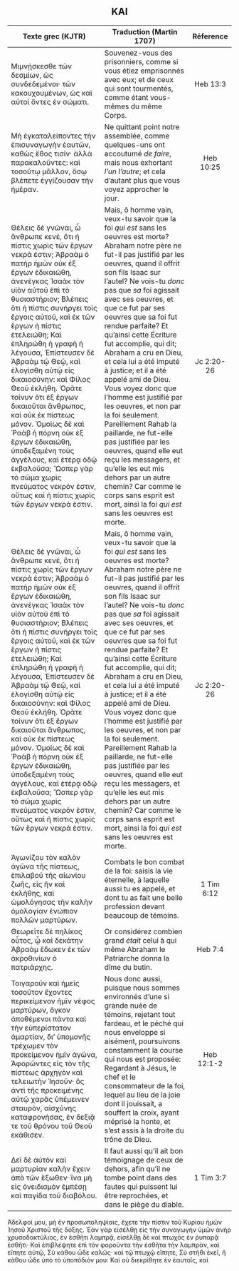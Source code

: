 <h2 align="center">ΚΑΙ</h2>

|Texte grec (KJTR)|Traduction (Martin 1707)|Réference|
|-----|-----|:---:
Μιμνῄσκεσθε τῶν δεσμίων, ὡς συνδεδεμένοι· τῶν κακουχουμένων, ὡς καὶ αὐτοὶ ὄντες ἐν σώματι.|Souvenez-vous des prisonniers, comme si vous étiez emprisonnés avec eux; et de ceux qui sont tourmentés, comme étant vous-mêmes du même Corps.|Heb 13:3|
Μὴ ἐγκαταλείποντες τὴν ἐπισυναγωγὴν ἑαυτῶν, καθὼς ἔθος τισίν· ἀλλὰ παρακαλοῦντες: καὶ τοσούτῳ μᾶλλον, ὅσῳ βλέπετε ἐγγίζουσαν τὴν ἡμέραν.|Ne quittant point notre assemblée, comme quelques-uns ont accoutumé _de faire_, mais nous exhortant _l’un l’autre_; et cela d’autant plus que vous voyez approcher le jour.|Heb 10:25|
 Θέλεις δὲ γνῶναι, ὦ ἄνθρωπε κενέ, ὅτι ἡ πίστις χωρὶς τῶν ἔργων νεκρά ἐστιν; Ἀβραὰμ ὁ πατὴρ ἡμῶν οὐκ ἐξ ἔργων ἐδικαιώθη, ἀνενέγκας Ἰσαὰκ τὸν υἱὸν αὐτοῦ ἐπὶ τὸ θυσιαστήριον; Βλέπεις ὅτι ἡ πίστις συνήργει τοῖς ἔργοις αὐτοῦ, καὶ ἐκ τῶν ἔργων ἡ πίστις ἐτελειώθη; Καὶ ἐπληρώθη ἡ γραφὴ ἡ λέγουσα, Ἐπίστευσεν δὲ Ἀβραὰμ τῷ Θεῷ, καὶ ἐλογίσθη αὐτῷ εἰς δικαιοσύνην: καὶ Φίλος Θεοῦ ἐκλήθη. Ὁρᾶτε τοίνυν ὅτι ἐξ ἔργων δικαιοῦται ἄνθρωπος, καὶ οὐκ ἐκ πίστεως μόνον. Ὁμοίως δὲ καὶ Ῥαὰβ ἡ πόρνη οὐκ ἐξ ἔργων ἐδικαιώθη, ὑποδεξαμένη τοὺς ἀγγέλους, καὶ ἑτέρᾳ ὁδῷ ἐκβαλοῦσα; Ὥσπερ γὰρ τὸ σῶμα χωρὶς πνεύματος νεκρόν ἐστιν, οὕτως καὶ ἡ πίστις χωρὶς τῶν ἔργων νεκρά ἐστιν.|Mais, ô homme vain, veux-tu savoir que la foi _qui est_ sans les oeuvres est morte? Abraham notre père ne fut-il pas justifié par les oeuvres, quand il offrit son fils Isaac sur l’autel? Ne vois-tu _donc_ pas que _sa_ foi agissait avec ses oeuvres, et que ce fut par ses oeuvres que sa foi fut rendue parfaite? Et qu’ainsi cette Écriture fut accomplie, qui dit; Abraham a cru en Dieu, et cela lui a été imputé à justice; et il a été appelé ami de Dieu. Vous voyez donc que l’homme est justifié par les oeuvres, et non par la foi seulement. Pareillement Rahab la paillarde, ne fut-elle pas justifiée par les oeuvres, quand elle eut reçu les messagers, et qu’elle les eut mis dehors par un autre chemin? Car comme le corps sans esprit est mort, ainsi la foi _qui est_ sans les oeuvres est morte. |Jc 2:20-26|
 Θέλεις δὲ γνῶναι, ὦ ἄνθρωπε κενέ, ὅτι ἡ πίστις χωρὶς τῶν ἔργων νεκρά ἐστιν; Ἀβραὰμ ὁ πατὴρ ἡμῶν οὐκ ἐξ ἔργων ἐδικαιώθη, ἀνενέγκας Ἰσαὰκ τὸν υἱὸν αὐτοῦ ἐπὶ τὸ θυσιαστήριον; Βλέπεις ὅτι ἡ πίστις συνήργει τοῖς ἔργοις αὐτοῦ, καὶ ἐκ τῶν ἔργων ἡ πίστις ἐτελειώθη; Καὶ ἐπληρώθη ἡ γραφὴ ἡ λέγουσα, Ἐπίστευσεν δὲ Ἀβραὰμ τῷ Θεῷ, καὶ ἐλογίσθη αὐτῷ εἰς δικαιοσύνην: καὶ Φίλος Θεοῦ ἐκλήθη. Ὁρᾶτε τοίνυν ὅτι ἐξ ἔργων δικαιοῦται ἄνθρωπος, καὶ οὐκ ἐκ πίστεως μόνον. Ὁμοίως δὲ καὶ Ῥαὰβ ἡ πόρνη οὐκ ἐξ ἔργων ἐδικαιώθη, ὑποδεξαμένη τοὺς ἀγγέλους, καὶ ἑτέρᾳ ὁδῷ ἐκβαλοῦσα; Ὥσπερ γὰρ τὸ σῶμα χωρὶς πνεύματος νεκρόν ἐστιν, οὕτως καὶ ἡ πίστις χωρὶς τῶν ἔργων νεκρά ἐστιν.|Mais, ô homme vain, veux-tu savoir que la foi _qui est_ sans les oeuvres est morte? Abraham notre père ne fut-il pas justifié par les oeuvres, quand il offrit son fils Isaac sur l’autel? Ne vois-tu _donc_ pas que _sa_ foi agissait avec ses oeuvres, et que ce fut par ses oeuvres que sa foi fut rendue parfaite? Et qu’ainsi cette Écriture fut accomplie, qui dit; Abraham a cru en Dieu, et cela lui a été imputé à justice; et il a été appelé ami de Dieu. Vous voyez donc que l’homme est justifié par les oeuvres, et non par la foi seulement. Pareillement Rahab la paillarde, ne fut-elle pas justifiée par les oeuvres, quand elle eut reçu les messagers, et qu’elle les eut mis dehors par un autre chemin? Car comme le corps sans esprit est mort, ainsi la foi _qui est_ sans les oeuvres est morte. |Jc 2:20-26|
Ἀγωνίζου τὸν καλὸν ἀγῶνα τῆς πίστεως, ἐπιλαβοῦ τῆς αἰωνίου ζωῆς, εἰς ἣν καὶ ἐκλήθης, καὶ ὡμολόγησας τὴν καλὴν ὁμολογίαν ἐνώπιον πολλῶν μαρτύρων.|Combats le bon combat de la foi: saisis la vie éternelle, à laquelle aussi tu es appelé, et dont tu as fait une belle profession devant beaucoup de témoins.|1 Tim 6:12|
Θεωρεῖτε δὲ πηλίκος οὗτος, ᾧ καὶ δεκάτην Ἀβραὰμ ἔδωκεν ἐκ τῶν ἀκροθινίων ὁ πατριάρχης.|Or considérez combien grand _était_ celui à qui même Abraham le Patriarche donna la dîme du butin.|Heb 7:4|
 Τοιγαροῦν καὶ ἡμεῖς τοσοῦτον ἔχοντες περικείμενον ἡμῖν νέφος μαρτύρων, ὄγκον ἀποθέμενοι πάντα καὶ τὴν εὐπερίστατον ἁμαρτίαν, διʼ ὑπομονῆς τρέχωμεν τὸν προκείμενον ἡμῖν ἀγῶνα, Ἀφορῶντες εἰς τὸν τῆς πίστεως ἀρχηγὸν καὶ τελειωτὴν Ἰησοῦν· ὃς ἀντὶ τῆς προκειμένης αὐτῷ χαρᾶς ὑπέμεινεν σταυρὸν, αἰσχύνης καταφρονήσας, ἐν δεξιᾷ τε τοῦ θρόνου τοῦ Θεοῦ εκάθισεν.|Nous donc aussi, puisque nous sommes environnés d’une si grande nuée de témoins, rejetant tout fardeau, et le péché qui nous enveloppe si aisément, poursuivons constamment la course qui nous est proposée: Regardant à Jésus, le chef et le consommateur de la foi, lequel au lieu de la joie dont il jouissait, a souffert la croix, ayant méprisé la honte, et s’est assis à la droite du trône de Dieu. |Heb 12:1-2|
Δεῖ δὲ αὐτὸν καὶ μαρτυρίαν καλὴν ἔχειν ἀπὸ τῶν ἔξωθεν· ἵνα μὴ εἰς ὀνειδισμὸν ἐμπέσῃ καὶ παγίδα τοῦ διαβόλου.|Il faut aussi qu’il ait bon témoignage de ceux de dehors, afin qu’il ne tombe point dans des fautes qui puissent lui être reprochées, et dans le piège du diable.|1 Tim 3:7|
 Ἀδελφοί μου, μὴ ἐν προσωποληψίαις, ἔχετε τὴν πίστιν τοῦ Κυρίου ἡμῶν Ἰησοῦ Χριστοῦ τῆς δόξης. Ἐὰν γὰρ εἰσέλθῃ εἰς τήν συναγωγὴν ὑμῶν ἀνὴρ χρυσοδακτύλιος, ἐν ἐσθῆτι λαμπρᾷ, εἰσέλθῃ δὲ καὶ πτωχὸς ἐν ῥυπαρᾷ ἐσθῆτι· Καὶ ἐπιβλέψητε ἐπὶ τὸν φοροῦντα τὴν ἐσθῆτα τὴν λαμπρὰν, καὶ εἴπητε αὐτῷ, Σὺ κάθου ὧδε καλῶς· καὶ τῷ πτωχῷ εἴπητε, Σὺ στῆθι ἐκεῖ, ἢ κάθου ὧδε ὑπὸ τὸ ὑποπόδιόν μου: Καὶ οὐ διεκρίθητε ἐν ἑαυτοῖς, καὶ 